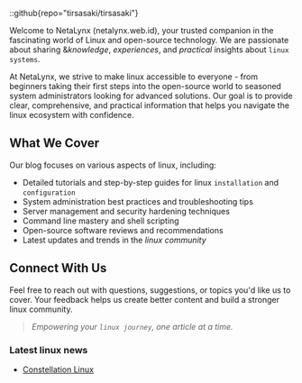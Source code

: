
::github{repo="tirsasaki/tirsasaki"}

Welcome to NetaLynx (netalynx.web.id), your trusted companion in the fascinating world of Linux and open-source technology. We are passionate about sharing &*knowledge*, *experiences*, and *practical* insights about `linux systems`.

At NetaLynx, we strive to make linux accessible to everyone - from beginners taking their first steps into the open-source world to seasoned system administrators looking for advanced solutions. Our goal is to provide clear, comprehensive, and practical information that helps you navigate the linux ecosystem with confidence.

## What We Cover

Our blog focuses on various aspects of linux, including:

- Detailed tutorials and step-by-step guides for linux `installation` and `configuration`
- System administration best practices and troubleshooting tips
- Server management and security hardening techniques
- Command line mastery and shell scripting
- Open-source software reviews and recommendations
- Latest updates and trends in the *linux community*

## Connect With Us

Feel free to reach out with questions, suggestions, or topics you'd like us to cover. Your feedback helps us create better content and build a stronger linux community.

> *Empowering your `linux journey`, one article at a time.*

### Latest linux news
- [Constellation Linux](https://conslinux.com/)
